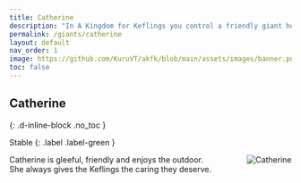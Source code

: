 ```yaml
---
title: Catherine
description: "In A Kingdom for Keflings you control a friendly giant helping the Keflings. When you begin your game you get to choose which giant you would like to play as."
permalink: /giants/catherine
layout: default
nav_order: 1
image: https://github.com/KuruVT/akfk/blob/main/assets/images/banner.png?raw=true
toc: false
---
```


## Catherine
{: .d-inline-block .no_toc }

Stable
{: .label .label-green }

<div style="display: flex; align-items: flex-start; gap: 1rem;">
  <div style="flex: 1;">
Catherine is gleeful, friendly and enjoys the outdoor.<br>She always gives the Keflings the caring they deserve.

  </div>
  <div>
    <img src="https://github.com/KuruVT/akfk/blob/main/assets/images/giants/catherine.png?raw=true" alt="Catherine" style="max-width: 200px; height: auto;">
  </div>
</div>

